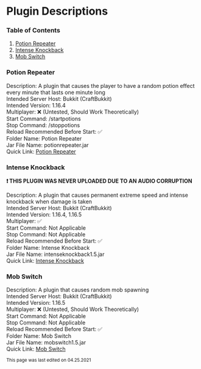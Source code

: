# Plugin Descriptions

### Table of Contents

1. [Potion Repeater](#potion-repeater)
2. [Intense Knockback](#intense-knockback)
3. [Mob Switch](#mob-switch)

### Potion Repeater

Description: A plugin that causes the player to have a random potion effect every minute that lasts one minute long <br>
Intended Server Host: Bukkit (CraftBukkit) <br>
Intended Version: 1.16.4 <br>
Multiplayer: :x: (Untested, Should Work Theoretically) <br>
Start Command: /startpotions <br>
Stop Command: /stoppotions <br>
Reload Recommended Before Start: :white_check_mark: <br>
Folder Name: Potion Repeater <br>
Jar File Name: potionrepeater.jar <br>
Quick Link: [Potion Repeater](https://github.com/RandomKiddo/youtubeplugins/tree/main/Plugins/Potion%20Repeater)

### Intense Knockback

**:exclamation: THIS PLUGIN WAS NEVER UPLOADED DUE TO AN AUDIO CORRUPTION**

Description: A plugin that causes permanent extreme speed and intense knockback when damage is taken <br>
Intended Server Host: Bukkit (CraftBukkit) <br>
Intended Version: 1.16.4, 1.16.5 <br>
Multiplayer: ✅ <br>
Start Command: Not Applicable <br>
Stop Command: Not Applicable <br>
Reload Recommended Before Start: :white_check_mark: <br>
Folder Name: Intense Knockback <br>
Jar File Name: intenseknockback1.5.jar <br>
Quick Link: [Intense Knockback](https://github.com/RandomKiddo/youtubeplugins/tree/main/Plugins/Intense%20Knockback)

### Mob Switch

Description: A plugin that causes random mob spawning <br>
Intended Server Host: Bukkit (CraftBukkit) <br>
Intended Version: 1.16.5 <br>
Multiplayer: :x: (Untested, Should Work Theoretically) <br>
Start Command: Not Applicable <br>
Stop Command: Not Applicable <br>
Reload Recommended Before Start: :white_check_mark: <br>
Folder Name: Mob Switch <br>
Jar File Name: mobswitch1.5.jar <br>
Quick Link: [Mob Switch](https://github.com/RandomKiddo/youtubeplugins/tree/main/Plugins/Mob%20Switch)

<sub>This page was last edited on 04.25.2021</sub>
